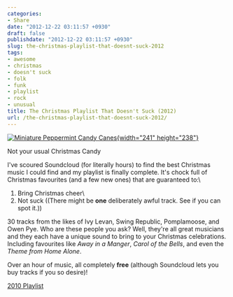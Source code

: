 ```yaml
---
categories:
- Share
date: "2012-12-22 03:11:57 +0930"
draft: false
publishdate: "2012-12-22 03:11:57 +0930"
slug: the-christmas-playlist-that-doesnt-suck-2012
tags:
- awesome
- christmas
- doesn't suck
- folk
- funk
- playlist
- rock
- unusual
title: The Christmas Playlist That Doesn't Suck (2012)
url: /the-christmas-playlist-that-doesnt-suck-2012/
---
```

[![Miniature Peppermint Candy
Canes](//farm3.staticflickr.com/2407/2065843955_18b37f7483_o.jpg){width="241"
height="238"}](http://www.flickr.com/photos/wordollhouses/2065843955/ "Miniature Peppermint Candy Canes by Aminimanda, on Flickr")

Not your usual Christmas Candy

I've scoured Soundcloud (for literally hours) to find the best Christmas
music I could find and my playlist is finally complete. It's chock full
of Christmas favourites (and a few new ones) that are guaranteed to:\
1) Bring Christmas cheer\
2) Not suck ((There might be **one** deliberately awful track. See if
you can spot it.))

30 tracks from the likes of Ivy Levan, Swing Republic, Pomplamoose, and
Owen Pye. Who are these people you ask? Well, they're all great
musicians and they each have a unique sound to bring to your Christmas
celebrations. Including favourites like *Away in a Manger*, *Carol of
the Bells*, and even the *Theme from Home Alone*.

Over an hour of music, all completely **free** (although Soundcloud lets
you buy tracks if you so desire)!

[2010
Playlist](//the.geekorium.com.au/a-christmas-playlist-that-doesnt-suck/)